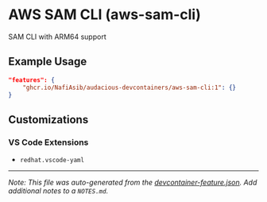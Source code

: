 
# AWS SAM CLI (aws-sam-cli)

SAM CLI with ARM64 support

## Example Usage

```json
"features": {
    "ghcr.io/NafiAsib/audacious-devcontainers/aws-sam-cli:1": {}
}
```



## Customizations

### VS Code Extensions

- `redhat.vscode-yaml`



---

_Note: This file was auto-generated from the [devcontainer-feature.json](https://github.com/NafiAsib/audacious-devcontainers/blob/main/src/aws-sam-cli/devcontainer-feature.json).  Add additional notes to a `NOTES.md`._
